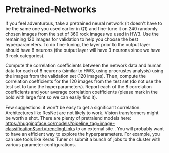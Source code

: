 # Pretrained-Networks

If you feel adventurous, take a pretrained neural network (it doesn't have to be the same one you used earlier in Q1) and fine-tune it on 240 randomly chosen images from the set of 360 rock images we used in HW3. Use the remaining 120 images for validation to help you choose the best hyperparameters. To do fine-tuning, the layer prior to the output layer should have 8 neurons (the output layer will have 3 neurons since we have 3 rock categories).

Compute the correlation coefficients between the network data and human data for each of 8 neurons (similar to HW3, using procrustes analysis) using the images from the validation set (120 images). Then, compute the correlation coefficients for the 120 images from the test set (do not use the test set to tune the hyperparameters). Report each of the 8 correlation coefficients and your average correlation coefficients (please mark in the bold with large font so we can easily find it).

Few suggestions: it won't be easy to get a significant correlation. Architectures like ResNet are not likely to work. Vision transformers might be worth a shot. There are plenty of pretraiend models here: https://huggingface.co/models?pipeline_tag=image-classification&sort=trendingLinks to an external site.. You will probably want to have an efficient way to explore the hyperparameters. For example, you can use tools like Keras Tuner or submit a bunch of jobs to the cluster with various parameter configurations.
